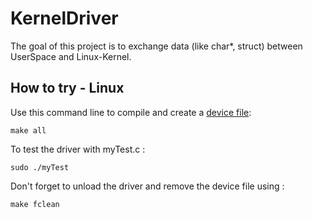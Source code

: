 # KernelDriver

The goal of this project is to exchange data (like char*, struct) between UserSpace and Linux-Kernel.

## How to try - Linux

Use this command line to compile and create a [device file](https://en.wikipedia.org/wiki/Device_file):
```
make all
```
To test the driver with myTest.c :
```
sudo ./myTest
```
Don't forget to unload the driver and remove the device file using :
```
make fclean
```
